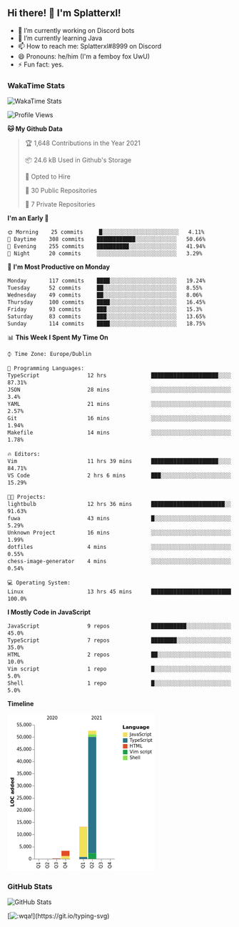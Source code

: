 ## Hi there! 👋 I'm Splatterxl!

- 🔭 I’m currently working on Discord bots
- 🌱 I’m currently learning Java
- 📫 How to reach me: Splatterxl#8999 on Discord
- 😄 Pronouns: he/him (I'm a femboy fox UwU)
- ⚡ Fun fact: yes.

### WakaTime Stats
![WakaTime Stats](https://wakatime.com/share/@Splatterxl/3171b454-6d7f-4cf9-91d7-768613f3b8c2.svg)
<!--START_SECTION:waka-->
![Profile Views](http://img.shields.io/badge/Profile%20Views-7-blue)

**🐱 My Github Data** 

> 🏆 1,648 Contributions in the Year 2021
 > 
> 📦 24.6 kB Used in Github's Storage 
 > 
> 💼 Opted to Hire
 > 
> 📜 30 Public Repositories 
 > 
> 🔑 7 Private Repositories  
 > 
**I'm an Early 🐤** 

```text
🌞 Morning    25 commits     █░░░░░░░░░░░░░░░░░░░░░░░░   4.11% 
🌆 Daytime    308 commits    ████████████░░░░░░░░░░░░░   50.66% 
🌃 Evening    255 commits    ██████████░░░░░░░░░░░░░░░   41.94% 
🌙 Night      20 commits     ░░░░░░░░░░░░░░░░░░░░░░░░░   3.29%

```
📅 **I'm Most Productive on Monday** 

```text
Monday       117 commits    ████░░░░░░░░░░░░░░░░░░░░░   19.24% 
Tuesday      52 commits     ██░░░░░░░░░░░░░░░░░░░░░░░   8.55% 
Wednesday    49 commits     ██░░░░░░░░░░░░░░░░░░░░░░░   8.06% 
Thursday     100 commits    ████░░░░░░░░░░░░░░░░░░░░░   16.45% 
Friday       93 commits     ███░░░░░░░░░░░░░░░░░░░░░░   15.3% 
Saturday     83 commits     ███░░░░░░░░░░░░░░░░░░░░░░   13.65% 
Sunday       114 commits    ████░░░░░░░░░░░░░░░░░░░░░   18.75%

```


📊 **This Week I Spent My Time On** 

```text
⌚︎ Time Zone: Europe/Dublin

💬 Programming Languages: 
TypeScript               12 hrs              █████████████████████░░░░   87.31% 
JSON                     28 mins             ░░░░░░░░░░░░░░░░░░░░░░░░░   3.4% 
YAML                     21 mins             ░░░░░░░░░░░░░░░░░░░░░░░░░   2.57% 
Git                      16 mins             ░░░░░░░░░░░░░░░░░░░░░░░░░   1.94% 
Makefile                 14 mins             ░░░░░░░░░░░░░░░░░░░░░░░░░   1.78%

🔥 Editors: 
Vim                      11 hrs 39 mins      █████████████████████░░░░   84.71% 
VS Code                  2 hrs 6 mins        ███░░░░░░░░░░░░░░░░░░░░░░   15.29%

🐱‍💻 Projects: 
lightbulb                12 hrs 36 mins      ███████████████████████░░   91.63% 
fuwa                     43 mins             █░░░░░░░░░░░░░░░░░░░░░░░░   5.29% 
Unknown Project          16 mins             ░░░░░░░░░░░░░░░░░░░░░░░░░   1.99% 
dotfiles                 4 mins              ░░░░░░░░░░░░░░░░░░░░░░░░░   0.55% 
chess-image-generator    4 mins              ░░░░░░░░░░░░░░░░░░░░░░░░░   0.54%

💻 Operating System: 
Linux                    13 hrs 45 mins      █████████████████████████   100.0%

```

**I Mostly Code in JavaScript** 

```text
JavaScript               9 repos             ███████████░░░░░░░░░░░░░░   45.0% 
TypeScript               7 repos             ████████░░░░░░░░░░░░░░░░░   35.0% 
HTML                     2 repos             ██░░░░░░░░░░░░░░░░░░░░░░░   10.0% 
Vim script               1 repo              █░░░░░░░░░░░░░░░░░░░░░░░░   5.0% 
Shell                    1 repo              █░░░░░░░░░░░░░░░░░░░░░░░░   5.0%

```


**Timeline**

![Chart not found](https://raw.githubusercontent.com/nearlySplat/nearlySplat/master/charts/bar_graph.png) 


<!--END_SECTION:waka-->


### GitHub Stats
![GitHub Stats](https://github-readme-stats.vercel.app/api?username=nearlySplat&count_private=true&show_icons=true&theme=dark)

[![:wqa!](https://readme-typing-svg.herokuapp.com?font=Fira+Code&color=000000&center=true&vCenter=true&lines=%3Awqa!)](https://git.io/typing-svg)
